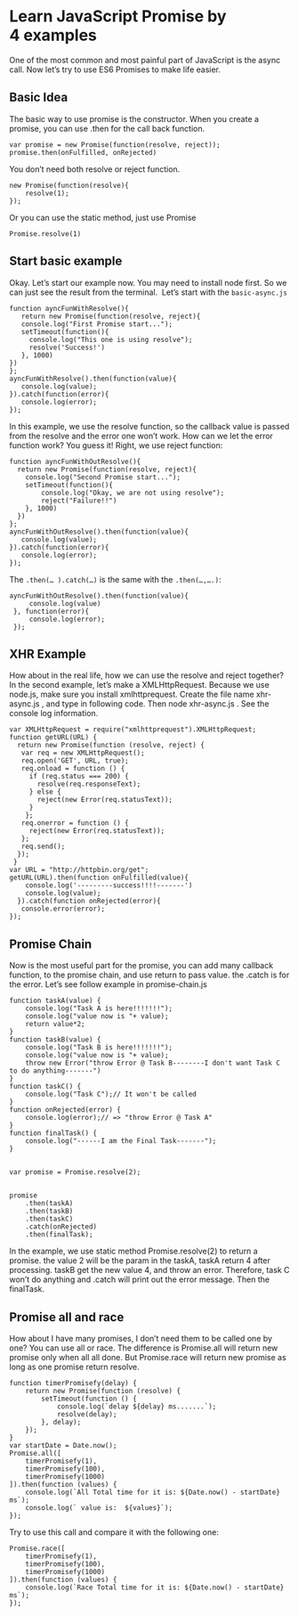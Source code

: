# Learn JavaScript Promise by 4 examples
One of the most common and most painful part of JavaScript is the async call. Now let’s try to use ES6 Promises to make life easier. 

## Basic Idea
The basic way to use promise is the constructor. When you create a promise, you can use .then for the call back function. 

```
var promise = new Promise(function(resolve, reject));
promise.then(onFulfilled, onRejected)
```

You don’t need both resolve or reject function. 

```
new Promise(function(resolve){
    resolve(1);
});
```

Or you can use the static method, just use Promise 
```// same way here with static method
Promise.resolve(1)
```

## Start basic example
Okay. Let’s start our example now. You may need to install node first. So we can just see the result from the terminal. 
Let’s start with the `basic-async.js`

```
function ayncFunWithResolve(){
   return new Promise(function(resolve, reject){
   console.log("First Promise start...");
   setTimeout(function(){
     console.log("This one is using resolve");
     resolve('Success!')
   }, 1000)
})
};
ayncFunWithResolve().then(function(value){
   console.log(value);
}).catch(function(error){
   console.log(error);
});
```

In this example, we use the resolve function, so the callback value is passed from the resolve and the error one won’t work. How can we let the error function work? You guess it! Right, we use reject function:

```
function ayncFunWithOutResolve(){
  return new Promise(function(resolve, reject){
    console.log("Second Promise start...");
    setTimeout(function(){
        console.log("Okay, we are not using resolve");
        reject("Failure!!")
    }, 1000)
  })
};
ayncFunWithOutResolve().then(function(value){
   console.log(value);
}).catch(function(error){
   console.log(error);
});
```


The `.then(… ).catch(…)` is the same with the `.then(…,….)`:

```
ayncFunWithOutResolve().then(function(value){
     console.log(value)
 }, function(error){
     console.log(error);
 });
 ```

## XHR Example
How about in the real life, how we can use the resolve and reject together? In the second example, let’s make a XMLHttpRequest. Because we use node.js, make sure you install xmlhttprequest. Create the file name xhr-async.js , and type in following code. Then node xhr-async.js . See the console log information. 

```
var XMLHttpRequest = require("xmlhttprequest").XMLHttpRequest;
function getURL(URL) {
  return new Promise(function (resolve, reject) {
   var req = new XMLHttpRequest();
   req.open('GET', URL, true);
   req.onload = function () {
     if (req.status === 200) {
       resolve(req.responseText);
     } else {
       reject(new Error(req.statusText));
     }
    };
   req.onerror = function () {
     reject(new Error(req.statusText));
   };
   req.send();
  });
 }
var URL = "http://httpbin.org/get";
getURL(URL).then(function onFulfilled(value){
    console.log('---------success!!!!-------')
    console.log(value);
  }).catch(function onRejected(error){
   console.error(error);
});
```
## Promise Chain
Now is the most useful part for the promise, you can add many callback function, to the promise chain, and use return to pass value. the .catch is for the error. Let’s see follow example in promise-chain.js 

```
function taskA(value) {
    console.log("Task A is here!!!!!!!");
    console.log("value now is "+ value);
    return value*2;
}
function taskB(value) {
    console.log("Task B is here!!!!!!!");
    console.log("value now is "+ value);
    throw new Error("throw Error @ Task B--------I don't want Task C to do anything-------")
}
function taskC() {
    console.log("Task C");// It won't be called
}
function onRejected(error) {
    console.log(error);// => "throw Error @ Task A"
}
function finalTask() {
    console.log("------I am the Final Task-------");
}


var promise = Promise.resolve(2);


promise
    .then(taskA)
    .then(taskB)
    .then(taskC)
    .catch(onRejected)
    .then(finalTask);
```

In the example, we use static method Promise.resolve(2) to return a promise. the value 2 will be the param in the taskA, taskA return 4 after processing. taskB get the new value 4, and throw an error. Therefore, task C won’t do anything and .catch will print out the error message. Then the finalTask. 

## Promise all and race
How about I have many promises, I don’t need them to be called one by one? You can use all or race. The difference is Promise.all will return new promise only when all all done. But Promise.race will return new promise as long as one promise return resolve. 

```
function timerPromisefy(delay) {
    return new Promise(function (resolve) {
        setTimeout(function () {
            console.log(`delay ${delay} ms.......`);
            resolve(delay);
        }, delay);
    });
}
var startDate = Date.now();
Promise.all([
    timerPromisefy(1),
    timerPromisefy(100),
    timerPromisefy(1000)
]).then(function (values) {
    console.log(`All Total time for it is: ${Date.now() - startDate} ms`);
    console.log(` value is:  ${values}`);
});
```

Try to use this call and compare it with the following one:
```
Promise.race([
    timerPromisefy(1),
    timerPromisefy(100),
    timerPromisefy(1000)
]).then(function (values) {
    console.log(`Race Total time for it is: ${Date.now() - startDate} ms`);
});
```
